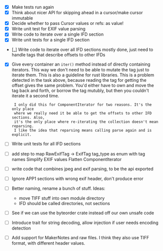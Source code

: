  - [x] Make tests run again
 - [x] Think about nicer API for skipping ahead in a cursor/make cursor immutable
 - [x] Decide whether to pass Cursor values or refs: as value!
 - [x] Write unit test for EXIF value parsing
 - [x] Write code to iterate over a single IFD section
 - [x] Write unit tests for a single IFD section
 - [_] Write code to iterate over all IFD sections
 	mostly done, just need to handle tags that describe offsets to other IFDs
 - [x] Give every container an `iter()` method instead of directly containing
        iterators. This way we don't need to be able to mutate the tag just to
        iterate them. This is also a guideline for rust libraries. This is
        a problem detected in the task above, because reading the tag for getting
        the offset gives the same problem. You'd either have to own and move the
        tag back and forth, or borrow the tag mutubly, but then you couldn't iterate
        it a second time.

        I only did this for ComponentIterator for two reasons. It's the only place
        where we really need it be able to get the offsets to other IFD sections. Also,
        it's the only place where re-iterating the collection doesn't mean reparsing.
        I like the idea that reparsing means calling parse again and is explicit.
 - [ ] Write unit tests for all IFD sections
 - [ ] add step to map RawExifTag -> ExifTag
 	tag_type as enum with tag names
 	Simplify EXIF values
 	Flatten ComponentIterator
 - [ ] write code that combines jpeg and exif parsing, to be the api exported
 - [ ] Ignore APP1 sections with wrong exif header, don't produce error
 - [ ] Better naming, rename a bunch of stuff. Ideas:
 	- move TIFF stuff into own module directory
 	- IFD should be called directories, not sections
 - [ ] See if we can use the byteorder crate instead off our own unsafe code
 - [ ] Introduce trait for string decoding, allow injection if user needs encoding detection
 - [ ] Add support for MakerNotes and raw files.
 	I think they also use TIFF format, with different header values.
